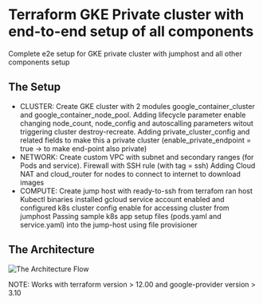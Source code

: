 # Terraform GKE Private cluster with end-to-end setup of all components

Complete e2e setup for GKE private cluster with jumphost and all other components setup

## The Setup

  - CLUSTER: 
      Create GKE cluster with 2 modules google_container_cluster and google_container_node_pool. 
      Adding lifecycle parameter enable changing node_count, node_config and autoscalling parameters witout triggering cluster destroy-recreate. 
      Adding private_cluster_config and related fields to make this a private cluster (enable_private_endpoint = true -> to make end-point also private)
  - NETWORK: 
      Create custom VPC with subnet and secondary ranges (for Pods and service). 
      Firewall with SSH rule (with tag = ssh)
      Adding Cloud NAT and cloud_router for nodes to connect to internet to download images
  - COMPUTE: 
      Create jump host with ready-to-ssh from terrafom ran host
      Kubectl binaries installed
      gcloud service account enabled and configured
      k8s cluster config enable for accessing cluster from jumphost
      Passing sample k8s app setup files (pods.yaml and service.yaml) into the jump-host using file provisioner

## The Architecture

![The Architecture Flow](https://github.com/yogeshvk1209/gke_private_cluster_e2e/gke.png)

NOTE: Works with terraform version > 12.00 and google-provider version > 3.10
